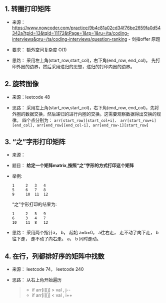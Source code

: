 ## 1. 转圈打印矩阵

- 来源： https://www.nowcoder.com/practice/9b4c81a02cd34f76be2659fa0d54342a?tpId=13&tqId=11172&tPage=1&rp=1&ru=/ta/coding-interviews&qru=/ta/coding-interviews/question-ranking  - 剑指offer 原题

- 要求： 额外空间复杂度 O(1)
- 思路： 采用左上角(start_row,start_col)，右下角(end_row, end_col)。 先打印外圈的边界，然后采用递归的思想，递归的打印内圈的边界。

## 2. 旋转图像

- 来源：leetcode 48

- 思路： 采用左上角(start_row,start_col)，右下角(end_row, end_col)，先将外圈的数据交换，然后递归的进行内圈的交换。这需要观察数据得出交换的规律。
  四个点分别为： `arr[start_row][start_col+i]， arr[start_row+i][end_col], arr[end_row][end_col-i], arr[end_row-i][start_row]`

## 3. “之”字形打印矩阵

- 来源： 
- 题目： **给定一个矩阵matrix,按照“之”字形的方式打印这个矩阵**
- 举例: 
  ```
  1     2   3   4 
  5     6   7   8 
  9     10  11  12
  ```
  “之”字形打印的结果为:
  ```
  1     2   5   9
  6     3   4   7
  10    11  8   12
  ```

- 思路： 采用两个指针a， b， 起始 a=b=0， a往右走， 走不动了向下走， b往下走， 走不动了向右走。 a， b 同时走动。


## 4. 在行，列都排好序的矩阵中找数

- 来源： leetcode 74， leetcode 240

- 思路： 从右上角开始遍历
  > - if arr[i][j] > val , j--
  > - if arr[i][j] < val , i++
